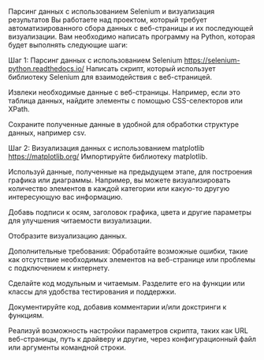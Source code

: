 Парсинг данных с использованием Selenium и визуализация результатов
Вы работаете над проектом, который требует автоматизированного сбора данных с веб-страницы и их последующей визуализации. Вам необходимо написать программу на Python, которая будет выполнять следующие шаги:

Шаг 1: Парсинг данных с использованием Selenium https://selenium-python.readthedocs.io/
Написать скрипт, который использует библиотеку Selenium для взаимодействия с веб-страницей.

Извлеки необходимые данные с веб-страницы. Например, если это таблица данных, найдите элементы с помощью CSS-селекторов или XPath.

Сохраните полученные данные в удобной для обработки структуре данных, например csv.

Шаг 2: Визуализация данных с использованием matplotlib https://matplotlib.org/
Импортируйте библиотеку matplotlib.

Используй данные, полученные на предыдущем этапе, для построения графика или диаграммы. Например, вы можете визуализировать количество элементов в каждой категории или какую-то другую интересующую вас информацию.

Добавь подписи к осям, заголовок графика, цвета и другие параметры для улучшения читаемости визуализации.

Отобразите визуализацию данных.

Дополнительные требования:
Обработайте возможные ошибки, такие как отсутствие необходимых элементов на веб-странице или проблемы с подключением к интернету.

Сделайте код модульным и читаемым. Разделите его на функции или классы для удобства тестирования и поддержки.

Документируйте код, добавив комментарии и/или докстринги к функциям.

Реализуй возможность настройки параметров скрипта, таких как URL веб-страницы, путь к драйверу и другие, через конфигурационный файл или аргументы командной строки.
